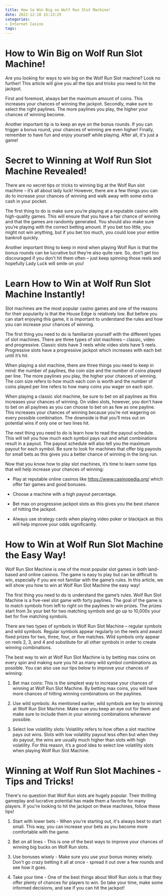 ```yaml
---
title: How to Win Big on Wolf Run Slot Machine!
date: 2022-12-18 15:13:25
categories:
- Internet Casino
tags:
---
```



#  How to Win Big on Wolf Run Slot Machine!

Are you looking for ways to win big on the Wolf Run Slot machine? Look no further! This article will give you all the tips and tricks you need to hit the jackpot.

First and foremost, always bet the maximum amount of coins. This increases your chances of winning the jackpot. Secondly, make sure to select the right paylines. The more paylines you play, the higher your chances of winning become.

Another important tip is to keep an eye on the bonus rounds. If you can trigger a bonus round, your chances of winning are even higher! Finally, remember to have fun and enjoy yourself while playing. After all, it's just a game!

#  Secret to Winning at Wolf Run Slot Machine Revealed!

There are no secret tips or tricks to winning big at the Wolf Run slot machine – it’s all about lady luck! However, there are a few things you can do to increase your chances of winning and walk away with some extra cash in your pocket.

The first thing to do is make sure you’re playing at a reputable casino with high-quality games. This will ensure that you have a fair chance of winning and that the games are randomly generated. You should also make sure you’re playing with the correct betting amount. If you bet too little, you might not win anything, but if you bet too much, you could lose your entire bankroll quickly.

Another important thing to keep in mind when playing Wolf Run is that the bonus rounds can be lucrative but they’re also quite rare. So, don’t get too discouraged if you don’t hit them often – just keep spinning those reels and hopefully Lady Luck will smile on you!

#  Learn How to Win at Wolf Run Slot Machine Instantly!

Slot machines are the most popular casino games and one of the reasons for their popularity is that the House Edge is relatively low. But before you can start enjoying this game, it is important to understand the rules and how you can increase your chances of winning.

The first thing you need to do is familiarize yourself with the different types of slot machines. There are three types of slot machines – classic, video and progressive. Classic slots have 3 reels while video slots have 5 reels. Progressive slots have a progressive jackpot which increases with each bet until it’s hit.

When playing a slot machine, there are three things you need to keep in mind: the number of paylines, the coin size and the number of coins played per line. The more paylines you play, the higher your chances of winning. The coin size refers to how much each coin is worth and the number of coins played per line refers to how many coins you wager on each spin.

When playing a classic slot machine, be sure to bet on all paylines as this increases your chances of winning. On video slots, however, you don’t have to bet on all paylines as you can choose to bet on as few as one payline. This increases your chances of winning because you’re not wagering on every possible combination. The downside is that you’ll miss out on potential wins if only one or two lines hit.

The next thing you need to do is learn how to read the payout schedule. This will tell you how much each symbol pays out and what combinations result in a payout. The payout schedule will also tell you the maximum payout for each symbol. Be sure to look for machines that offer big payouts for small bets as this gives you a better chance of winning in the long run.

Now that you know how to play slot machines, it’s time to learn some tips that will help increase your chances of winning:

* Play at reputable online casinos like https://www.casinopedia.org/ which offer fair games and good bonuses.

* Choose a machine with a high payout percentage.

* Bet max on progressive jackpot slots as this gives you the best chance of hitting the jackpot.

* Always use strategy cards when playing video poker or blackjack as this will help improve your odds significantly.

#  How to Win at Wolf Run Slot Machine the Easy Way!

Wolf Run Slot Machine is one of the most popular slot games in both land-based and online casinos. The game is easy to play but can be difficult to win, especially if you are not familiar with the game’s rules. In this article, we will show you how to win at Wolf Run Slot Machine the easy way!

The first thing you need to do is understand the game’s rules. Wolf Run Slot Machine is a five-reel slot game with forty paylines. The goal of the game is to match symbols from left to right on the paylines to win prizes. The prizes start from 3x your bet for two matching symbols and go up to 10,000x your bet for five matching symbols.

There are two types of symbols in Wolf Run Slot Machine – regular symbols and wild symbols. Regular symbols appear regularly on the reels and award fixed prizes for two, three, four, or five matches. Wild symbols only appear on reels 2, 3, and 4 and substitute for all other symbols in order to create winning combinations.

The best way to win at Wolf Run Slot Machine is by betting max coins on every spin and making sure you hit as many wild symbol combinations as possible. You can also use our tips below to improve your chances of winning:

1) Bet max coins: This is the simplest way to increase your chances of winning at Wolf Run Slot Machine. By betting max coins, you will have more chances of hitting winning combinations on the paylines.

2) Use wild symbols: As mentioned earlier, wild symbols are key to winning at Wolf Run Slot Machine. Make sure you keep an eye out for them and make sure to include them in your winning combinations whenever possible.

3) Select low volatility slots: Volatility refers to how often a slot machine pays out wins. Slots with low volatility payout less often but when they do payout, the wins are usually much higher than slots with high volatility. For this reason, it’s a good idea to select low volatility slots when playing Wolf Run Slot Machine.

#  Winning at Wolf Run Slot Machines - Tips and Tricks!

There's no question that Wolf Run slots are hugely popular. Their thrilling gameplay and lucrative potential has made them a favorite for many players. If you're looking to hit the jackpot on these machines, follow these tips!

1. Start with lower bets - When you're starting out, it's always best to start small. This way, you can increase your bets as you become more comfortable with the game.

2. Bet on all lines - This is one of the best ways to improve your chances of winning big bucks on Wolf Run slots.

3. Use bonuses wisely - Make sure you use your bonus money wisely. Don't go crazy betting it all at once - spread it out over a few rounds and see how it goes.

4. Take your time - One of the best things about Wolf Run slots is that they offer plenty of chances for players to win. So take your time, make some informed decisions, and see if you can hit the jackpot!